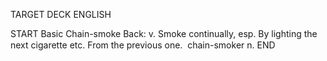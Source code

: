 TARGET DECK
ENGLISH

START
Basic
Chain-smoke
Back: v. Smoke continually, esp. By lighting the next cigarette etc. From the previous one.  chain-smoker n.
END
